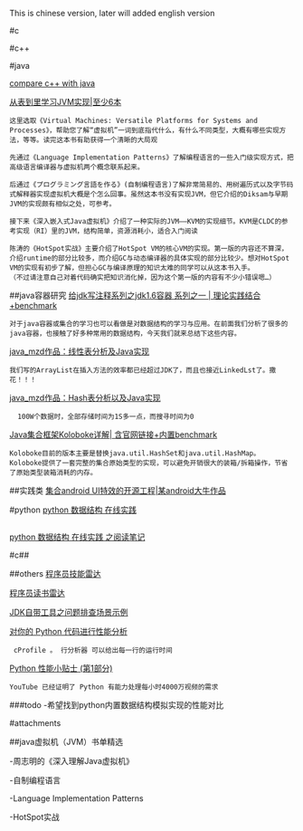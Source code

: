 
This is chinese version, later will added english version

#c

#c++

#java


[compare c++ with java](https://java.quanke.name/%E9%99%84%E5%BD%95B%20%E5%AF%B9%E6%AF%94C++%E5%92%8CJava.html)

[从表到里学习JVM实现|至少6本](https://www.douban.com/doulist/2545443/)

```
这里选取《Virtual Machines: Versatile Platforms for Systems and Processes》，帮助您了解“虚拟机”一词到底指代什么，有什么不同类型，大概有哪些实现方法，等等。读完这本书有助获得一个清晰的大局观

先通过《Language Implementation Patterns》了解编程语言的一些入门级实现方式，把高级语言编译器与虚拟机两个概念联系起来。 

后通过《プログラミング言語を作る》(自制编程语言)了解非常简易的、用树遍历式以及字节码式解释器实现虚拟机大概是个怎么回事。虽然这本书没有实现JVM，但它介绍的Diksam与早期JVM的实现颇有相似之处，可参考。 

接下来《深入嵌入式Java虚拟机》介绍了一种实际的JVM——KVM的实现细节。KVM是CLDC的参考实现（RI）里的JVM，结构简单，资源消耗小，适合入门阅读

陈涛的《HotSpot实战》主要介绍了HotSpot VM的核心VM的实现。第一版的内容还不算深，介绍runtime的部分比较多，而介绍GC与动态编译器的具体实现的部分比较少。想对HotSpot VM的实现有初步了解，但担心GC与编译原理的知识太难的同学可以从这本书入手。 
（不过请注意自己对着代码确实把知识消化掉，因为这个第一版的内容有不少小错误嗯…） 

```
##java容器研究
[给jdk写注释系列之jdk1.6容器 系列之一 | 理论实践结合+benchmark](http://www.cnblogs.com/tstd/p/5138104.html)
```
对于java容器或集合的学习也可以看做是对数据结构的学习与应用。在前面我们分析了很多的java容器，也接触了好多种常用的数据结构，今天我们就来总结下这些内容。
```
[java_mzd作品：线性表分析及Java实现](http://java-mzd.iteye.com/blog/826059)
```
我们写的ArrayList在插入方法的效率都已经超过JDK了，而且也接近LinkedLst了。撒花！！！
```
[java_mzd作品：Hash表分析以及Java实现](http://java-mzd.iteye.com/blog/827523)
```
  100W个数据时，全部存储时间为1S多一点，而搜寻时间为0 
```

[Java集合框架Koloboke详解| 含官网链接+内置benchmark](http://blog.csdn.net/chszs/article/details/50511851)
```
Koloboke目前的版本主要是替换java.util.HashSet和java.util.HashMap。
Koloboke提供了一套完整的集合原始类型的实现，可以避免开销很大的装箱/拆箱操作，节省了原始类型装箱消耗的内存。
```


##实践类
[集合android UI特效的开源工程|某android大牛作品](http://www.codekk.com)


#python
[python 数据结构 在线实践](http://interactivepython.org/courselib/static/pythonds/Introduction/toctree.html)
```所见即所得
```
[python 数据结构 在线实践 之阅读笔记](https://hujiaweibujidao.github.io/python/)

#c##


##others
[程序员技能雷达](http://yanghuidang.iteye.com/blog/1267547)

[程序员读书雷达](http://m.blog.csdn.net/article/details?id=52329358)

[JDK自带工具之问题排查场景示例](http://mp.weixin.qq.com/s?src=3&timestamp=1482223939&ver=1&signature=uU8JOuu3EvW4WBCkvgRwIqhC7qx7Rk*CwDLmABy9AmSQAT4OzhvQ5ks8j7HStE8pvaUnI8oA3FKotx67KLvQntXIhbznjtIJGDYMnLsrJdVbYi5S-dFAQelWfQLNxg6eKPRUQvVw-J0xB5vkTw9Fg7dGKjAPghBSX0As5N1QbQs=)

[对你的 Python 代码进行性能分析](http://pycoders-weekly-chinese.readthedocs.io/en/latest/issue10/down-the-rabbit-hole-profiling-your-python-code.html)
```
 cProfile 。 行分析器 可以给出每一行的运行时间
```
[Python 性能小贴士 (第1部分)](http://pycoders-weekly-chinese.readthedocs.io/en/latest/issue1/python-performance-tips-part-1.html)
```
YouTube 已经证明了 Python 有能力处理每小时4000万视频的需求
```
###todo
-希望找到python内置数据结构模拟实现的性能对比


#attachments

##java虚拟机（JVM）书单精选

-周志明的《深入理解Java虚拟机》

-自制编程语言

-Language Implementation Patterns

-HotSpot实战

